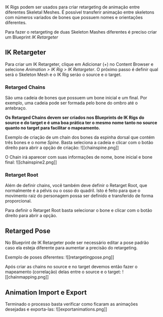 IK Rigs podem ser usados para criar retargeting de animação entre diferentes Skeletal Meshes. É possível transferir animação entre skeletons com números variados de bones que possuem nomes e orientações diferentes.

Para fazer o retargeting de duas Skeleton Mashes diferentes é preciso criar um Blueprint _IK Retargeter_

## IK Retargeter
  
Para criar um IK Retargeter, clique em Adicionar (+) no Content Browser e selecione _Animation > IK Rig > IK Retargeter_. O próximo passo é definir qual será o Skeleton Mesh e o IK Rig seráo o source e o target.

### Retarged Chains

São uma cadeia de bones que possuem um bone inicial e um final. Por exemplo, uma cadeia pode ser formada pelo bone do ombro até o antebraço.

**Os Retarged Chains devem ser criados nos Blueprints de IK Rigs do source e do target e é uma boa prática ter o mesmo nome tanto no source quanto no target para facilitar o mapeamento.**

Exemplo de criação de um chain dos bones da espinha dorsal que contém três bones e o nome _Spine_. Basta seleciona a cadeia e clicar com o botão direito para abrir a opção de criação:
![[chainspine.png]]

O Chain irá aparecer com suas informações de nome, bone inicial e bone final:
![[chainspine2.png]]

### Retarget Root
  
Além de definir chains, você também deve definir o Retarget Root, que normalmente é a pélvis ou o osso do quadril. Isto é feito para que o movimento raiz do personagem possa ser definido e transferido de forma proporcional.

Para definir o Retarget Root basta selecionar o bone e clicar com o botão direito para abrir a opção.

## Retarged Pose

No Blueprint de IK Retargeter pode ser necessário editar a pose padrão caso ela esteja diferente para aumentar a precisão do retargeting. 

Exemplo de poses diferentes:
![[retargetingpose.png]]

Após criar as chains no source e no target devemos então fazer o mapeamento (correlação) delas entre o source e o target:
![[chainmapping.png]]


## Animation Import e Export

Terminado o processo basta verificar como ficaram as animações desejadas e exporta-las:
![[exportanimations.png]]
